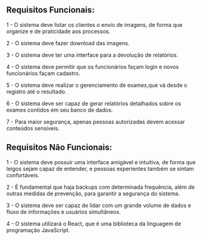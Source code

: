 

## **Requisitos Funcionais:**

1 - O sistema deve listar os clientes o envio de imagens, de forma que organize e de praticidade aos processos.

2 - O sistema deve fazer download das imagens.

3 - O sistema deve ter uma interface para a devolução de relatórios.

4 - O sistema deve permitir que os funcionários façam login e novos funcionários façam cadastro.

5 - O sistema deve realizar o gerenciamento de exames,que vá desde o registro até o resultado.

6 - O sistema deve ser capaz de gerar relatórios detalhados sobre os exames contidos em seu banco de dados.

7 - Para maior segurança, apenas pessoas autorizadas devem acessar conteúdos sensíveis.

## **Requisitos Não Funcionais:**

1 - O sistema deve possuir uma interface amigável e intuitiva, de forma que leigos sejam capaz de entender, e pessoas experientes também se sintam confortáveis.

2 - É fundamental que haja backups com determinada frequência, além de outras medidas de prevenção, para garantir a segurança do sistema.

3 - O sistema deve ser capaz de lidar com um grande volume de dados e fluxo de informações e usuários simultâneos.

4 - O sistema utilizará o React, que é uma biblioteca da linguagem de programação JavaScript.
